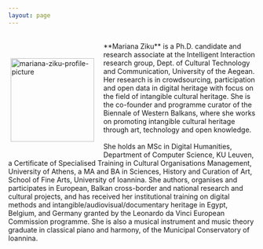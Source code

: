 ```yaml
---
layout: page
---
```


<br>
<p style="float: left;"><img src="[[https://mziku.github.io/images/mziku-portrait300x404px.jpg](https://github.com/mziku/mziku.github.io/blob/master/images/10574310_795517237244850_4768544535441850499_n(1).jpg)]" style="float:left; margin-top:5mm; margin-right:5mm; margin-bottom:5mm; margin-left:5;" alt="mariana-ziku-profile-picture" width="170" height="auto"></p> 
**Mariana Ziku** is a Ph.D. candidate and research associate at the Intelligent Interaction research group, Dept. of Cultural Technology and Communication, University of the Aegean. Her research is in crowdsourcing, participation and open data in digital heritage with focus on the field of intangible cultural heritage. She is the co-founder and programme curator of the Biennale of Western Balkans, where she works on promoting intangible cultural heritage through art, technology and open knowledge.
<br>
<br>
She holds an MSc in Digital Humanities, Department of Computer Science, KU Leuven, a Certificate of Specialised Training in Cultural Organisations Management, University of Athens, a MA and BA in Sciences, History and Curation of Art, School of Fine Arts, University of Ioannina. She authors, organises and participates in European, Balkan cross-border and national research and cultural projects, and has received her institutional training on digital methods and intangible/audiovisual/documentary heritage in Egypt, Belgium, and Germany granted by the Leonardo da Vinci European Commission programme. She is also a musical instrument and music theory graduate in classical piano and harmony, of the Municipal Conservatory of Ioannina.


